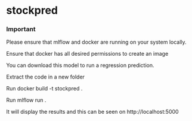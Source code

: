 # stockpred

### Important

Please ensure that mlflow and docker are running on your system locally. 

Ensure that docker has all desired permissions to create an image

You can download this model to run a regression prediction. 

Extract the code in a new folder

Run docker build -t stockpred . 

Run mlflow run . 

It will display the results and this can be seen on http://localhost:5000 
